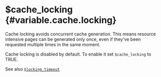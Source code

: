 \$cache\_locking {#variable.cache.locking}
================

Cache locking avoids concurrent cache generation. This means resource
intensive pages can be generated only once, even if they\'ve been
requested multiple times in the same moment.

Cache locking is disabled by default. To enable it set `$cache_locking`
to TRUE.

See also [`$locking_timeout`](#variable.locking.timeout)
